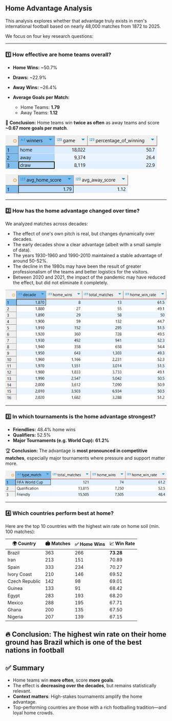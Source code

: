 ## Home Advantage Analysis

This analysis explores whether that advantage truly exists in men's international football based on nearly 48,000 matches from 1872 to 2025.

We focus on four key research questions:

---

### 1️⃣ How effective are home teams overall?

- **Home Wins:** ~50.7%  
- **Draws:** ~22.9%  
- **Away Wins:** ~26.4%

- **Average Goals per Match:**
  - Home Teams: **1.79**
  - Away Teams: **1.12**

📌 **Conclusion:** Home teams win **twice as often** as away teams and score **~0.67 more goals per match**.

![Screenshot 1](images/1.1_screenshot.png)

![Screenshot 2](analysis/images/1.2_screenshot.png)

---

### 2️⃣ How has the home advantage changed over time?

We analyzed matches across decades:

- The effect of one's own pitch is real, but changes dynamically over decades.
- The early decades show a clear advantage (albeit with a small sample of data).
- The years 1930-1960 and 1990-2010 maintained a stable advantage of around 50-52%. 
- The decline in the 1980s may have been the result of greater professionalism of the teams and better logistics for the visitors.
- Between 2020 and 2021, the impact of the pandemic may have reduced the effect, but did not eliminate it completely.

![Screenshot 3](analysis/images/2.1_screenshot.png)

---

### 3️⃣ In which tournaments is the home advantage strongest?

- **Friendlies:** 48.4% home wins  
- **Qualifiers:** 52.5%  
- **Major Tournaments (e.g. World Cup):** **61.2%**

🏆 **Conclusion:** The advantage is **most pronounced in competitive matches**, especially major tournaments where pressure and support matter more.

![Screenshot 4](analysis/images/3.1_screenshot.png)

---

### 4️⃣ Which countries perform best at home?

Here are the top 10 countries with the highest win rate on home soil (min. 100 matches):

| 🌍 Country   | 🏟️ Matches | ✅ Home Wins | 📈 Win Rate |
|-----------------|------------|--------------|-------------|
|  Brazil	        |     363    |  266  |  **73.28**  |
|  Iran	          |     213    |  151  |  70.89  |
|  Spain	        |     333    |  234	 |  70.27  |
|  Ivory Coast    |     210    |  146	 |  69.52  |
|  Czech Republic |     142    |  98	 |  69.01  |
|  Guinea	        |     133    |  91	 |  68.42  |
|  Egypt          |     283    |  193	 |  68.20  |
|  Mexico         |     288    |  195	 |  67.71  |
|  Ghana	        |     200    |  135	 |  67.50  |
|  Nigeria        |     207    |  139	 |  67.15  |

🔥 **Conclusion:** The highest win rate on their home ground has Brazil which is one of the best nations in football
---

## ✅ Summary

- Home teams win **more often**, score **more goals**.
- The effect is **decreasing over the decades**, but remains statistically relevant.
- **Context matters**: High-stakes tournaments amplify the home advantage.
- Top-performing countries are those with a rich footballing tradition—and loyal home crowds.

